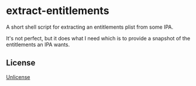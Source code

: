 # extract-entitlements

A short shell script for extracting an entitlements plist from some IPA.

It's not perfect, but it does what I need which is to provide a snapshot of the entitlements an IPA wants.

## License

[Unlicense](http://unlicense.org/)
